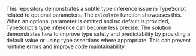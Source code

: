 This repository demonstrates a subtle type inference issue in TypeScript related to optional parameters.  The `calculate` function showcases this.  When an optional parameter is omitted and no default is provided, TypeScript's type inference can become less precise.  The solution demonstrates how to improve type safety and predictability by providing a default value or using type assertions where appropriate. This can prevent runtime errors and improve code maintainability.